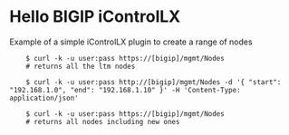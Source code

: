 # Hello BIGIP iControlLX

Example of a simple iControlLX plugin to create a range of nodes

```
    $ curl -k -u user:pass https://[bigip]/mgmt/Nodes
    # returns all the ltm nodes

    $ curl -k -u user:pass http://[bigip]/mgmt/Nodes -d '{ "start": "192.168.1.0", "end": "192.168.1.10" }' -H 'Content-Type: application/json'

    $ curl -k -u user:pass https://[bigip]/mgmt/Nodes
    # returns all nodes including new ones
```
